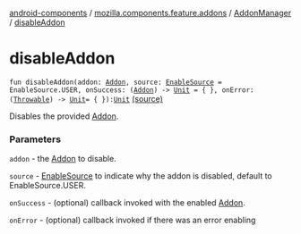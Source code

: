 [android-components](../../index.md) / [mozilla.components.feature.addons](../index.md) / [AddonManager](index.md) / [disableAddon](./disable-addon.md)

# disableAddon

`fun disableAddon(addon: `[`Addon`](../-addon/index.md)`, source: `[`EnableSource`](../../mozilla.components.concept.engine.webextension/-enable-source/index.md)` = EnableSource.USER, onSuccess: (`[`Addon`](../-addon/index.md)`) -> `[`Unit`](https://kotlinlang.org/api/latest/jvm/stdlib/kotlin/-unit/index.html)` = { }, onError: (`[`Throwable`](https://kotlinlang.org/api/latest/jvm/stdlib/kotlin/-throwable/index.html)`) -> `[`Unit`](https://kotlinlang.org/api/latest/jvm/stdlib/kotlin/-unit/index.html)` = { }): `[`Unit`](https://kotlinlang.org/api/latest/jvm/stdlib/kotlin/-unit/index.html) [(source)](https://github.com/mozilla-mobile/android-components/blob/master/components/feature/addons/src/main/java/mozilla/components/feature/addons/AddonManager.kt#L221)

Disables the provided [Addon](../-addon/index.md).

### Parameters

`addon` - the [Addon](../-addon/index.md) to disable.

`source` - [EnableSource](../../mozilla.components.concept.engine.webextension/-enable-source/index.md) to indicate why the addon is disabled, default to EnableSource.USER.

`onSuccess` - (optional) callback invoked with the enabled [Addon](../-addon/index.md).

`onError` - (optional) callback invoked if there was an error enabling